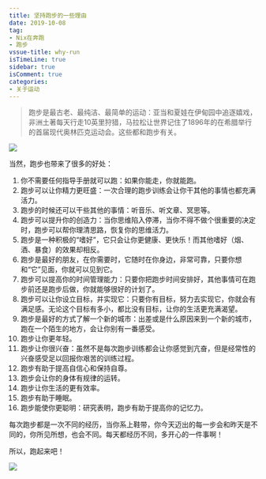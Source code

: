```yaml
---
title: 坚持跑步的一些理由
date: 2019-10-08
tag: 
- Nix在奔跑
- 跑步
vssue-title: why-run
isTimeLine: true
sidebar: true
isComment: true
categories:
- 关于运动
---
```



> 跑步是最古老、最纯洁、最简单的运动：亚当和夏娃在伊甸园中追逐嬉戏，非洲土著每天行走10英里狩猎，马拉松让世界记住了1896年的在希腊举行的首届现代奥林匹克运动会。这些都和跑步有关。

![](http://images.iamtaoxin.com/2019-10-11-b028b673fa43779cfcc289ce4cdf4bfe.jpg)

当然，跑步也带来了很多的好处：

1. 你不需要任何指导手册就可以跑：如果你能走，你就能跑。
2. 跑步可以让你精力更旺盛：一次合理的跑步训练会让你干其他的事情也都充满活力。
3. 跑步的时候还可以干些其他的事情：听音乐、听文章、冥思等。
4. 跑步可以提升你的创造力：当你思维陷入停滞，当你不得不做个很重要的决定时，跑步可以帮你理清思路，恢复你的思维活力。
5. 跑步是一种积极的“嗜好”，它只会让你更健康、更快乐！而其他嗜好（烟、酒、暴食）的效果却相反。
6. 跑步是最好的朋友，在你需要时，它随时在你身边，非常可靠，只要你想和“它”见面，你就可以见到它。
7. 跑步可以提高你的时间管理能力：只要你把跑步时间安排好，其他事情可在跑步前还是跑步后做，你就能够很好的计划了。
8. 跑步可以让你设立目标，并实现它：只要你有目标，努力去实现它，你就会有满足感。无论这个目标有多小，都比没有目标，让你的生活更充满渴望。
9. 跑步是最好的方式了解一个新的城市：出差或是什么原因来到一个新的城市，跑在一个陌生的地方，会让你别有一番感受。
10. 跑步让你更年轻。
11. 跑步让你很兴奋：虽然不是每次跑步训练都会让你感觉到亢奋，但是经常性的兴奋感受足以回报你艰苦的训练过程。
12. 跑步有助于提高自信心和保持自尊。
13. 跑步会让你的身体有规律的运转。
14. 跑步让你生活的更有效率。
15. 跑步有助于睡眠。
16. 跑步能使你更聪明：研究表明，跑步有助于提高你的记忆力。

每次跑步都是一次不同的经历，当你系上鞋带，你今天迈出的每一步会和昨天是不同的，你所见所想，也会不同。每天都经历不同，多开心的一件事啊！

所以，跑起来吧！

![](http://images.iamtaoxin.com/2019-10-11-0e74c0304b2273f233cb7d87a8618115.jpg)